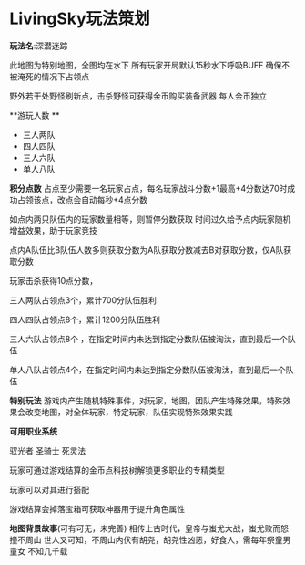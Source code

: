 # LivingSky玩法策划

**玩法名**:深潜迷踪

此地图为特别地图，全图均在水下
所有玩家开局默认15秒水下呼吸BUFF
确保不被淹死的情况下占领点

野外若干处野怪刷新点，击杀野怪可获得金币购买装备武器
每人金币独立

**游玩人数 **

* 三人两队
* 四人四队
* 三人六队
* 单人八队

**积分点数**
占点至少需要一名玩家占点，每名玩家战斗分数+1最高+4分数达70时成功占领该点，改点会自动每秒+4点分数

如点内两只队伍内的玩家数量相等，则暂停分数获取
时间过久给予点内玩家随机增益效果，助于玩家竞技

点内A队伍比B队伍人数多则获取分数为A队获取分数减去B对获取分数，仅A队获取分数

玩家击杀获得10点分数，

三人两队占领点3个，累计700分队伍胜利

四人四队占领点8个，累计1200分队伍胜利

三人六队占领点8个 ，在指定时间内未达到指定分数队伍被淘汰，直到最后一个队伍

单人八队占领点4个，在指定时间内未达到指定分数队伍被淘汰，直到最后一个队伍



**特别玩法**
游戏内产生随机特殊事件，对玩家，地图，团队产生特殊效果，特殊效果会改变地图，对全体玩家，特定玩家，队伍实现特殊效果实践

**可用职业系统**

驭光者
圣骑士
死灵法

玩家可通过游戏结算的金币点科技树解锁更多职业的专精类型

玩家可以对其进行搭配

游戏结算会掉落宝箱可获取神器用于提升角色属性

**地图背景故事**(可有可无，未完善)
相传上古时代，皇帝与蚩尤大战，蚩尤败而怒撞不周山
世人又可知，不周山内伏有胡尧，胡尧性凶恶，好食人，需每年祭童男童女
不知几千载
